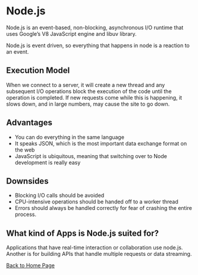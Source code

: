 # Node.js

Node.js is an event-based, non-blocking, asynchronous I/O runtime that uses Google’s V8 JavaScript engine and libuv library.

Node.js is event driven, so everything that happens in node is a reaction to an event. 

## Execution Model 
When we connect to a server, it will create a new thread and any subsequent I/O operations block the execution of the code until the operation is completed. If new requests come while this is happening, it slows down, and in large numbers, may cause the site to go down.

## Advantages
- You can do everything in the same language
- It speaks JSON, which is the most important data exchange format on the web 
- JavaScript is ubiquitous, meaning that switching over to Node development is really easy

## Downsides

- Blocking I/O calls should be avoided
- CPU-intensive operations should be handed off to a worker thread
- Errors should always be handled correctly for fear of crashing the entire process.

## What kind of Apps is Node.js suited for?

Applications that have real-time interaction or collaboration use node.js. Another is for building APIs that handle multiple requests or data streaming.

[Back to Home Page](https://kmangub.github.io/reading-notes-master/)
